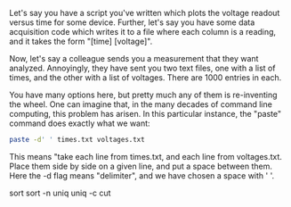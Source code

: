 Let's say you have a script you've written which plots the voltage readout versus time for some device.
Further, let's say you have some data acquisition code which writes it to a file where each column is a reading,
and it takes the form "[time] [voltage]".

Now, let's say a colleague sends you a measurement that they want analyzed. Annoyingly, they have sent you two text files,
one with a list of times, and the other with a list of voltages. There are 1000 entries in each.

You have many options here, but pretty much any of them is re-inventing the wheel. One can imagine that, in the many decades of command line computing,
this problem has arisen. In this particular instance, the "paste" command does exactly what we want:

```bash
paste -d' ' times.txt voltages.txt
```

This means "take each line from times.txt, and each line from voltages.txt. Place them side by side on a given line, and put a space between them.
Here the -d flag means "delimiter", and we have chosen a space with ' '.

sort
sort -n
uniq
uniq -c
cut
